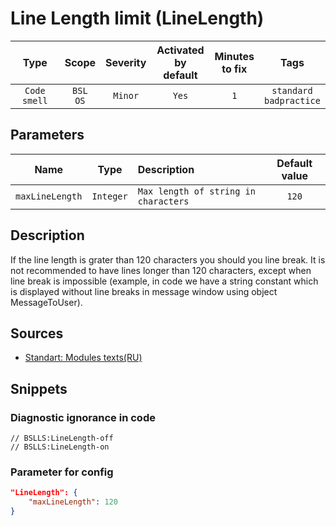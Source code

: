 # Line Length limit (LineLength)

| Type | Scope | Severity | Activated<br/>by default | Minutes<br/>to fix | Tags |
| :-: | :-: | :-: | :-: | :-: | :-: |
| `Code smell` | `BSL`<br/>`OS` | `Minor` | `Yes` | `1` | `standard`<br/>`badpractice` |

## Parameters 

| Name | Type | Description | Default value |
| :-: | :-: | :-- | :-: |
| `maxLineLength` | `Integer` | ```Max length of string in characters``` | ```120``` |

<!-- Блоки выше заполняются автоматически, не трогать -->
## Description

If the line length is grater than 120 characters you should you line break. It is not recommended to have lines longer than 120 characters, except when line break is impossible (example, in code we have a string constant which is displayed without line breaks in message window using object MessageToUser).

## Sources

- [Standart: Modules texts(RU)](https://its.1c.ru/db/v8std#content:456:hdoc)

## Snippets

<!-- Блоки ниже заполняются автоматически, не трогать -->
### Diagnostic ignorance in code

```bsl
// BSLLS:LineLength-off
// BSLLS:LineLength-on
```

### Parameter for config

```json
"LineLength": {
    "maxLineLength": 120
}
```
